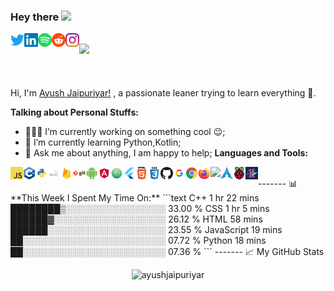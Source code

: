 ### Hey there <img src="https://media.giphy.com/media/hvRJCLFzcasrR4ia7z/giphy.gif" width="25px">

<a href="https://twitter.com/ayushjaipuriyar">
  <img align="left" alt="Ayush Jaipuriyar | Twitter" width="22px" src="https://github.com/ayushjaipuriyar/ayushjaipuriyar/blob/master/assets/twitter.svg?raw=true" />
</a>
<a href="https://www.linkedin.com/in/ayush-jaipuriyar-3a8099158/">
  <img align="left" alt="Ayush's LinkedIN" width="22px" src="https://github.com/ayushjaipuriyar/ayushjaipuriyar/blob/master/assets/linkedin.svg?raw=true" />
</a>
<a href=https://open.spotify.com/user/nnxu3nl32dutxsr27xx8k780k">
  <img align="left" alt="Ayush's Spotify" width="22px" src="https://github.com/ayushjaipuriyar/ayushjaipuriyar/blob/master/assets/spotify.svg?raw=true" />
</a>
<a href="https://www.reddit.com/user/ayush_jaipuriyar/">
  <img align="left" alt="Ayush's Reddit" width="22px" src="https://github.com/ayushjaipuriyar/ayushjaipuriyar/blob/master/assets/reddit.svg?raw=true" />
</a>
<a href="https://www.instagram.com/ayushjaipuriyar/">
  <img align="left" alt="Ayush's Reddit" width="22px" src="https://github.com/ayushjaipuriyar/ayushjaipuriyar/blob/master/assets/instagram.svg?raw=true" />
</a>

![](https://visitor-badge.glitch.me/badge?page_id=ayushjaipuriyar.ayushjaipuriyar)
-------
<br>

Hi, I'm [Ayush Jaipuriyar!](https://ayushjaipuriyar.github.io/ayushjaipuriyar) , a passionate leaner trying to learn everything 🚀.
  
**Talking about Personal Stuffs:**

- 👨🏽‍💻 I’m currently working on something cool :wink:;
- 🌱 I’m currently learning Python,Kotlin; 
- 💬 Ask me about anything, I am happy to help;
**Languages and Tools:**  

<img align="left" height="20" src="https://raw.githubusercontent.com/github/explore/master/topics/javascript/javascript.png">
<img align="left" height="20" src="https://raw.githubusercontent.com/github/explore/master/topics/cpp/cpp.png">
<img align="left" height="20" src="https://raw.githubusercontent.com/github/explore/master/topics/python/python.png">
<img align="left" height="20" src="https://raw.githubusercontent.com/github/explore/master/topics/mysql/mysql.png">
<img align="left" height="20" src="https://raw.githubusercontent.com/github/explore/master/topics/firebase/firebase.png">
<img align="left" height="20" src="https://raw.githubusercontent.com/github/explore/master/topics/git/git.png">
<img align="left" height="20" src="https://raw.githubusercontent.com/github/explore/master/topics/android/android.png">
<img align="left" height="20" src="https://raw.githubusercontent.com/github/explore/master/topics/angular/angular.png">
<img align="left" height="20" src="https://raw.githubusercontent.com/github/explore/master/topics/atom/atom.png">
<img align="left" height="20" src="https://raw.githubusercontent.com/github/explore/master/topics/flutter/flutter.png">
<img align="left" height="20" src="https://raw.githubusercontent.com/github/explore/master/topics/html/html.png">
<img align="left" height="20" src="https://raw.githubusercontent.com/github/explore/master/topics/css/css.png">
<img align="left" height="20" src="https://raw.githubusercontent.com/github/explore/master/topics/github/github.png">
<img align="left" height="20" src="https://raw.githubusercontent.com/github/explore/master/topics/google/google.png">
<img align="left" height="20" src="https://raw.githubusercontent.com/github/explore/master/topics/chrome/chrome.png">
<img align="left" height="20" src="https://raw.githubusercontent.com/github/explore/master/topics/firefox/firefox.png">
<img align="left" height="20" src="https://raw.githubusercontent.com/github/explore/master/topics/visual-studio-cose/visual-studio-code.png">
<img align="left" height="20" src="https://raw.githubusercontent.com/github/explore/master/topics/archlinux/archlinux.png">
<img align="left" height="20" src="https://raw.githubusercontent.com/github/explore/master/topics/raspberry-pi/raspberry-pi.png">
<img align="left" height="20" src="https://raw.githubusercontent.com/github/explore/master/topics/hacktoberfest/hacktoberfest.png">
<br>
-------
📊 **This Week I Spent My Time On:**
<!--START_SECTION:waka-->
```text
C++          1 hr 22 mins    ████████▒░░░░░░░░░░░░░░░░   33.00 % 
CSS          1 hr 5 mins     ██████▓░░░░░░░░░░░░░░░░░░   26.12 % 
HTML         58 mins         ██████░░░░░░░░░░░░░░░░░░░   23.55 % 
JavaScript   19 mins         ██░░░░░░░░░░░░░░░░░░░░░░░   07.72 % 
Python       18 mins         ██░░░░░░░░░░░░░░░░░░░░░░░   07.36 % 
```
<!--END_SECTION:waka-->
-------
📈 My GitHub Stats

<p align="center"> <img src="https://github-readme-stats.vercel.app/api?username=ayushjaipuriyar&show_icons=true&theme=gotham" alt="ayushjaipuriyar" /></p>



